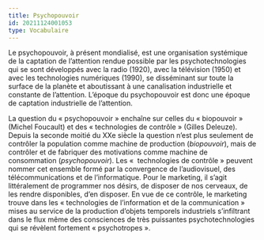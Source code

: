 ```yaml
---
title: Psychopouvoir
id: 20211124001053
type: Vocabulaire
---
```


Le psychopouvoir, à présent mondialisé, est une organisation systémique de la captation de l’attention rendue possible par les psychotechnologies qui se sont développés avec la radio (1920), avec la télévision (1950) et avec les technologies numériques (1990), se disséminant sur toute la surface de la planète et aboutissant à une canalisation industrielle et constante de l’attention. L’époque du psychopouvoir est donc une époque de captation industrielle de l’attention.

La question du « psychopouvoir » enchaîne sur celles du « biopouvoir » (Michel Foucault) et des « technologies de contrôle » (Gilles Deleuze). Depuis la seconde moitié du XXe siècle la question n’est plus seulement de contrôler la population comme machine de production (_biopouvoir_), mais de contrôler et de fabriquer des motivations comme machine de consommation (_psychopouvoir_). Les «  technologies de contrôle » peuvent nommer cet ensemble formé par la convergence de l’audiovisuel, des télécommunications et de l’informatique. Pour le marketing, il s’agit littéralement de programmer nos désirs, de disposer de nos cerveaux, de les rendre disponibles, d’en disposer. En vue de ce contrôle, le marketing trouve dans les « technologies de l’information et de la communication » mises au service de la production d’objets temporels industriels s’infiltrant dans le flux même des consciences de très puissantes psychotechnologies qui se révèlent fortement « psychotropes ».